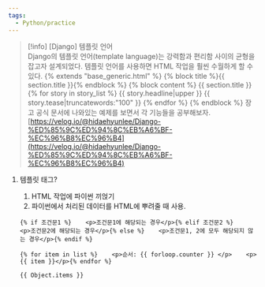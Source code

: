 ```yaml
---
tags:
  - Python/practice
---
```



> [!info] [Django] 템플릿 언어  
> Django의 템플릿 언어(template language)는 강력함과 편리함 사이의 균형을 잡고자 설계되었다. 템플릿 언어를 사용하면 HTML 작업을 훨씬 수월하게 할 수 있다. {% extends "base_generic.html" %} {% block title %}{{ section.title }}{% endblock %} {% block content %} {{ section.title }} {% for story in story_list %} {{ story.headline|upper }} {{ story.tease|truncatewords:"100" }} {% endfor %} {% endblock %} 장고 공식 문서에 나와있는 예제를 보면서 각 기능들을 공부해보자.  
> [https://velog.io/@hidaehyunlee/Django-%ED%85%9C%ED%94%8C%EB%A6%BF-%EC%96%B8%EC%96%B4](https://velog.io/@hidaehyunlee/Django-%ED%85%9C%ED%94%8C%EB%A6%BF-%EC%96%B8%EC%96%B4)  

1. 템플릿 태그?
    
    1. HTML 작업에 파이썬 끼얹기
    2. 파이썬에서 처리된 데이터를 HTML에 뿌려줄 때 사용.
    
    ```
    {% if 조건문1 %}    <p>조건문1에 해당되는 경우</p>{% elif 조건문2 %}    <p>조건문2에 해당되는 경우</p>{% else %}    <p>조건문1, 2에 모두 해당되지 않는 경우</p>{% endif %}
    ```
    
    ```
    {% for item in list %}    <p>순서: {{ forloop.counter }} </p>    <p>{{ item }}</p>{% endfor %}
    ```
    
    ```
    {{ Object.items }}
    ```